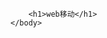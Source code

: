 <!DOCTYPE html>
<html>
	<head>
		<meta charset="utf-8" />
		<title></title>
	</head>
	<body>
		
		
		
		<h1>web移动</h1>
	</body>
</html>
